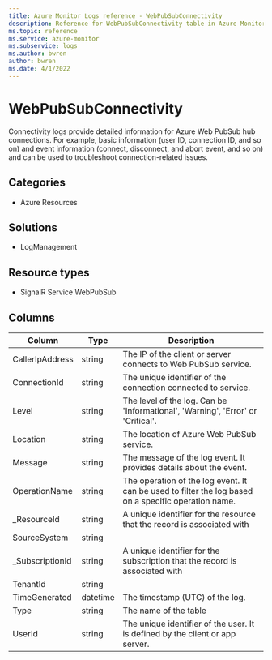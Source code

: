 ```yaml
---
title: Azure Monitor Logs reference - WebPubSubConnectivity
description: Reference for WebPubSubConnectivity table in Azure Monitor Logs.
ms.topic: reference
ms.service: azure-monitor
ms.subservice: logs
ms.author: bwren
author: bwren
ms.date: 4/1/2022
---
```


# WebPubSubConnectivity

 Connectivity logs provide detailed information for Azure Web PubSub hub connections. For example, basic information (user ID, connection ID, and so on) and event information (connect, disconnect, and abort event, and so on) and can be used to troubleshoot connection-related issues.

## Categories

- Azure Resources
## Solutions

- LogManagement
## Resource types

- SignalR Service WebPubSub




## Columns

| Column | Type | Description |
| --- | --- | --- |
| CallerIpAddress | string | The IP of the client or server connects to Web PubSub service. |
| ConnectionId | string | The unique identifier of the connection connected to service. |
| Level | string | The level of the log. Can be 'Informational', 'Warning', 'Error' or 'Critical'. |
| Location | string | The location of Azure Web PubSub service. |
| Message | string | The message of the log event. It provides details about the event. |
| OperationName | string | The operation of the log event. It can be used to filter the log based on a specific operation name. |
| _ResourceId | string | A unique identifier for the resource that the record is associated with |
| SourceSystem | string |  |
| _SubscriptionId | string | A unique identifier for the subscription that the record is associated with |
| TenantId | string |  |
| TimeGenerated | datetime | The timestamp (UTC) of the log. |
| Type | string | The name of the table |
| UserId | string | The unique identifier of the user. It is defined by the client or app server. |
